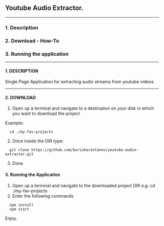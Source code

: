 ## Youtube Audio Extractor.

***
### 1. Description
### 2. Download - How-To
### 3. Running the application
***


#### 1. DESCRIPTION

Single Page Application for extracting audio streams from youtube videos.

***

#### 2. DOWNLOAD

1. Open up a terminal and navigate to a destination on your disk in which you want to download the project

Example:

```
  cd ./my-fav-projects

```

2. Once inside the DIR type:

```
  git clone https://github.com/borisKarastanev/youtube-audio-extractor.git

```

3. Done

#### 3. Running the Application

1. Open up a terminal and navigate to the downloaded project DIR e.g: cd ./my-fav-projects
2. Enter the following commands

```
  npm install
  npm start

```

 Enjoy.






















